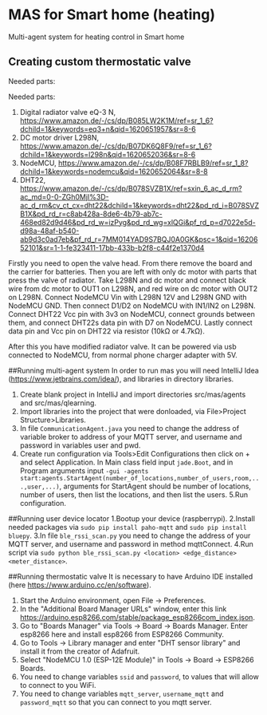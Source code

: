 # MAS for Smart home (heating)
Multi-agent system for heating control in Smart home

## Creating custom thermostatic valve
Needed parts:

Needed parts:
1. Digital radiator valve eQ-3 N, https://www.amazon.de/-/cs/dp/B085LW2K1M/ref=sr_1_6?dchild=1&keywords=eq3+n&qid=1620651957&sr=8-6
2. DC motor driver L298N, https://www.amazon.de/-/cs/dp/B07DK6Q8F9/ref=sr_1_6?dchild=1&keywords=l298n&qid=1620652036&sr=8-6
3. NodeMCU, https://www.amazon.de/-/cs/dp/B08F7RBLB9/ref=sr_1_8?dchild=1&keywords=nodemcu&qid=1620652064&sr=8-8
4. DHT22, https://www.amazon.de/-/cs/dp/B078SVZB1X/ref=sxin_6_ac_d_rm?ac_md=0-0-ZGh0MjI%3D-ac_d_rm&cv_ct_cx=dht22&dchild=1&keywords=dht22&pd_rd_i=B078SVZB1X&pd_rd_r=c8ab428a-8de6-4b79-ab7c-468ed82d9d46&pd_rd_w=izPyg&pd_rd_wg=xlQGi&pf_rd_p=d7022e5d-d98a-48af-b540-ab9d3c0ad7eb&pf_rd_r=7MM014YAD9S7BQJ0A0GK&psc=1&qid=1620652101&sr=1-1-fe323411-17bb-433b-b2f8-c44f2e1370d4

Firstly you need to open the valve head. From there remove the board and the carrier for batteries.
Then you are left with only dc motor with parts that press the valve of radiator.
Take L298N and dc motor and connect black wire from dc motor to OUT1 on L298N, and red wire on dc motor with OUT2 on L298N.
Connect NodeMCU Vin with L298N 12V and L298N GND with NodeMCU GND. Then connect D1/D2 on NodeMCU with IN1/IN2 on L298N.
Connect DHT22 Vcc pin with 3v3 on NodeMCU, connect grounds between them, and connect DHT22s data pin with D7 on NodeMCU.
Lastly connect data pin and Vcc pin on DHT22 via resistor (10kΩ or 4.7kΩ).

After this you have modified radiator valve. It can be powered via usb connected to NodeMCU, from normal phone charger adapter with 5V.

##Running multi-agent system
In order to run mas you will need IntelliJ Idea (https://www.jetbrains.com/idea/), and libraries in directory libraries.
1. Create blank project in IntelliJ and import directories src/mas/agents and src/mas/qlearning.
2. Import libraries into the project that were donloaded, via File>Project Structure>Libraries.
3. In file `CommunicationAgent.java` you need to change the address of variable broker to address of your MQTT server, and username and password in variables user and pwd.
4. Create run configuration via Tools>Edit Configurations then click on + and select Application. In Main class field input `jade.Boot`, and in Program arguments input `-gui -agents start:agents.StartAgent(number_of_locations,number_of_users,room,...,user,...)`, arguments for StartAgent should be number of locations, number of users, then list the locations, and then list the users.
5.Run configuration.

##Running user device locator
1.Bootup your device (raspberrypi).
2.Install needed packages via `sudo pip install paho-mqtt` and `sudo pip install bluepy`.
3.In file `ble_rssi_scan.py` you need to change the address of your MQTT server, and username and password in method mqttConnect.
4.Run script via `sudo python ble_rssi_scan.py <location> <edge_distance> <meter_distance>`.

##Running thermostatic valve
It is necessary to have Arduino IDE installed (here https://www.arduino.cc/en/software).
1. Start the Arduino environment, open File -> Preferences.
2. In the "Additional Board Manager URLs" window, enter this link https://arduino.esp8266.com/stable/package_esp8266com_index.json.
3. Go to "Boards Manager" via Tools -> Board -> Boards Manager. Enter esp8266 here and install esp8266 from ESP8266 Community.
4. Go to Tools -> Library manager and enter "DHT sensor library" and install it from the creator of Adafruit.
5. Select "NodeMCU 1.0 (ESP-12E Module)" in Tools -> Board -> ESP8266 Boards.
6. You need to change variables `ssid` and `password`, to values that will allow to connect to you WiFi.
7. You need to change variables `mqtt_server`, `username_mqtt` and `password_mqtt` so that you can connect to you mqtt server.
